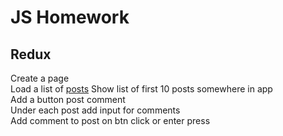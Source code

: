 # JS Homework

## Redux

Create a page  
Load a list of [posts]('https://dummyjson.com/posts')
Show list of first 10 posts somewhere in app  
Add a button post comment  
Under each post add input for comments    
Add comment to post on btn click or enter press   
